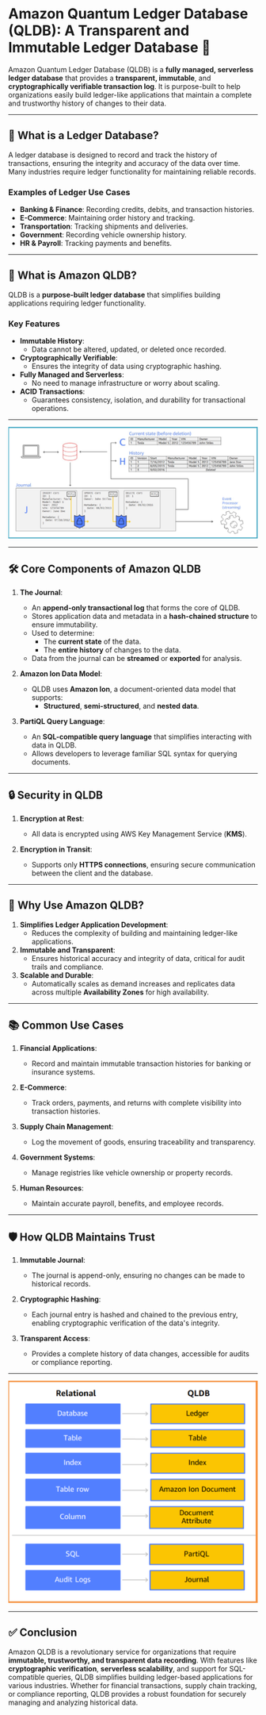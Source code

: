 # Amazon Quantum Ledger Database (QLDB): A Transparent and Immutable Ledger Database 📜

Amazon Quantum Ledger Database (QLDB) is a **fully managed, serverless ledger database** that provides a **transparent, immutable**, and **cryptographically verifiable transaction log**. It is purpose-built to help organizations easily build ledger-like applications that maintain a complete and trustworthy history of changes to their data.

---

## 🌟 **What is a Ledger Database?**

A ledger database is designed to record and track the history of transactions, ensuring the integrity and accuracy of the data over time. Many industries require ledger functionality for maintaining reliable records.

### Examples of Ledger Use Cases

- **Banking & Finance**: Recording credits, debits, and transaction histories.
- **E-Commerce**: Maintaining order history and tracking.
- **Transportation**: Tracking shipments and deliveries.
- **Government**: Recording vehicle ownership history.
- **HR & Payroll**: Tracking payments and benefits.

---

## 🔑 **What is Amazon QLDB?**

QLDB is a **purpose-built ledger database** that simplifies building applications requiring ledger functionality.

### Key Features

- **Immutable History**:
  - Data cannot be altered, updated, or deleted once recorded.
- **Cryptographically Verifiable**:
  - Ensures the integrity of data using cryptographic hashing.
- **Fully Managed and Serverless**:
  - No need to manage infrastructure or worry about scaling.
- **ACID Transactions**:
  - Guarantees consistency, isolation, and durability for transactional operations.

---

<div align="center">
  <img src="images/qldb-01.png" alt="Amazon QLDB Overview" />
</div>

---

## 🛠 **Core Components of Amazon QLDB**

1. **The Journal**:

   - An **append-only transactional log** that forms the core of QLDB.
   - Stores application data and metadata in a **hash-chained structure** to ensure immutability.
   - Used to determine:
     - The **current state** of the data.
     - The **entire history** of changes to the data.
   - Data from the journal can be **streamed** or **exported** for analysis.

2. **Amazon Ion Data Model**:

   - QLDB uses **Amazon Ion**, a document-oriented data model that supports:
     - **Structured**, **semi-structured**, and **nested data**.

3. **PartiQL Query Language**:
   - An **SQL-compatible query language** that simplifies interacting with data in QLDB.
   - Allows developers to leverage familiar SQL syntax for querying documents.

---

## 🔒 **Security in QLDB**

1. **Encryption at Rest**:

   - All data is encrypted using AWS Key Management Service (**KMS**).

2. **Encryption in Transit**:
   - Supports only **HTTPS connections**, ensuring secure communication between the client and the database.

---

## 🚀 **Why Use Amazon QLDB?**

1. **Simplifies Ledger Application Development**:
   - Reduces the complexity of building and maintaining ledger-like applications.
2. **Immutable and Transparent**:
   - Ensures historical accuracy and integrity of data, critical for audit trails and compliance.
3. **Scalable and Durable**:
   - Automatically scales as demand increases and replicates data across multiple **Availability Zones** for high availability.

---

## 📚 **Common Use Cases**

1. **Financial Applications**:

   - Record and maintain immutable transaction histories for banking or insurance systems.

2. **E-Commerce**:

   - Track orders, payments, and returns with complete visibility into transaction histories.

3. **Supply Chain Management**:

   - Log the movement of goods, ensuring traceability and transparency.

4. **Government Systems**:

   - Manage registries like vehicle ownership or property records.

5. **Human Resources**:
   - Maintain accurate payroll, benefits, and employee records.

---

## 🛡️ **How QLDB Maintains Trust**

1. **Immutable Journal**:

   - The journal is append-only, ensuring no changes can be made to historical records.

2. **Cryptographic Hashing**:

   - Each journal entry is hashed and chained to the previous entry, enabling cryptographic verification of the data's integrity.

3. **Transparent Access**:
   - Provides a complete history of data changes, accessible for audits or compliance reporting.

---

<div align="center">
  <img src="images/qldb-02.png" alt="Amazon QLDB Journal" />
</div>

---

## ✅ **Conclusion**

Amazon QLDB is a revolutionary service for organizations that require **immutable, trustworthy, and transparent data recording**. With features like **cryptographic verification**, **serverless scalability**, and support for SQL-compatible queries, QLDB simplifies building ledger-based applications for various industries. Whether for financial transactions, supply chain tracking, or compliance reporting, QLDB provides a robust foundation for securely managing and analyzing historical data.

